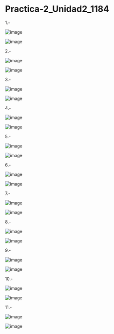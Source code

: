 # Practica-2_Unidad2_1184

1.-

![image](https://github.com/user-attachments/assets/4e32d488-f849-49a1-b559-385ce039c267)

![image](https://github.com/user-attachments/assets/6a794f5a-b010-4c0e-829e-f6f94489cbb5)

2.-

![image](https://github.com/user-attachments/assets/3cc12a24-59ee-4d47-a11e-f0217b498731)

![image](https://github.com/user-attachments/assets/55e51e4c-0dd1-4880-86cb-976dbf6f0685)

3.-

![image](https://github.com/user-attachments/assets/0dd87988-f88f-47fd-8cf9-f1f5b33ba3ca)

![image](https://github.com/user-attachments/assets/97f804c9-147d-49f8-9d04-0d3f1f2df7e5)

4.-

![image](https://github.com/user-attachments/assets/edf8c1a5-10a6-4416-9d51-4c261999ea05)

![image](https://github.com/user-attachments/assets/be7539c5-c0c3-4cb9-b020-fbf8d1702bf4)

5.-

![image](https://github.com/user-attachments/assets/00890830-660c-443c-a713-78aa01ae51c2)

![image](https://github.com/user-attachments/assets/bccb11c2-5798-4e50-9936-1698edbffecc)

6.-

![image](https://github.com/user-attachments/assets/9ed1f84b-e0e1-41a8-a817-e061c05dc6d4)

![image](https://github.com/user-attachments/assets/2fe59f30-8336-495c-b115-536f76d6d059)

7.-

![image](https://github.com/user-attachments/assets/da8889ba-780a-4d58-aafb-3466da373f67)

![image](https://github.com/user-attachments/assets/b774967c-fb34-4118-8682-dbabe03807dc)

8.-

![image](https://github.com/user-attachments/assets/b3734d19-caec-4021-a3a6-117ab060e7c2)

![image](https://github.com/user-attachments/assets/5f98df21-853f-4c28-981e-192afa4ba02c)

9.-

![image](https://github.com/user-attachments/assets/c81432a6-363a-41e4-a7e5-971507ecff34)

![image](https://github.com/user-attachments/assets/0b15a570-1863-428f-a16b-23c78bad680d)

10.-

![image](https://github.com/user-attachments/assets/92c68aad-c939-427a-8f4e-e574b2db3e87)

![image](https://github.com/user-attachments/assets/a33623cb-ac61-4ace-bf64-8c06c0b1aedb)

11.-

![image](https://github.com/user-attachments/assets/de414113-c4cb-4a36-9d5e-cb94d26f2a2b)

![image](https://github.com/user-attachments/assets/ff597c6b-204b-43fc-acbe-68eddbf828b8)
























